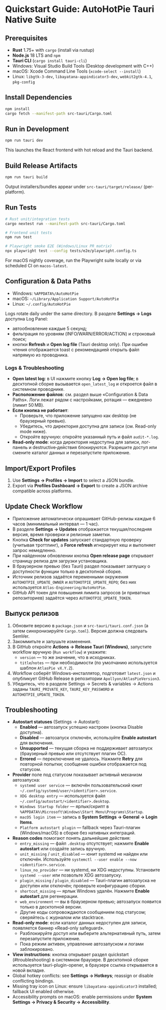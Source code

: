 # Quickstart Guide: AutoHotPie Tauri Native Suite

## Prerequisites
- **Rust** 1.75+ with `cargo` (install via rustup)
- **Node.js** 18 LTS and `npm`
- **Tauri CLI** (`cargo install tauri-cli`)
- Windows: Visual Studio Build Tools (Desktop development with C++)
- macOS: Xcode Command Line Tools (`xcode-select --install`)
- Linux: `libgtk-3-dev`, `libayatana-appindicator3-dev`, `webkit2gtk-4.1`, `pkg-config`

## Install Dependencies
```bash
npm install
cargo fetch --manifest-path src-tauri/Cargo.toml
```

## Run in Development
```bash
npm run tauri dev
```
This launches the React frontend with hot reload and the Tauri backend.

## Build Release Artifacts
```bash
npm run tauri build
```
Output installers/bundles appear under `src-tauri/target/release/` (per-platform).

## Run Tests
```bash
# Rust unit/integration tests
cargo nextest run --manifest-path src-tauri/Cargo.toml

# Frontend unit tests
npm run test

# Playwright smoke E2E (Windows/Linux PR matrix)
npx playwright test --config tests/e2e/playwright.config.ts
```
For macOS nightly coverage, run the Playwright suite locally or via scheduled CI on `macos-latest`.

## Configuration & Data Paths
- Windows: `%APPDATA%/AutoHotPie`
- macOS: `~/Library/Application Support/AutoHotPie`
- Linux: `~/.config/AutoHotPie`

Logs rotate daily under the same directory. В разделе **Settings → Logs** доступна Log Panel:
- автообновление каждые 5 секунд;
- фильтрация по уровням (INFO/WARN/ERROR/ACTION) и строковый поиск;
- кнопки **Refresh** и **Open log file** (Tauri desktop only).
При ошибке чтения отображается toast с рекомендацией открыть файл напрямую из проводника.

### Logs & Troubleshooting

- **Open latest log**: в UI нажмите кнопку **Log → Open log file**; в десктопной сборке вызывается `open_latest_log` и откроется файл в системном проводнике.
- **Расположение файлов**: см. раздел выше «Configuration & Data Paths». Логи лежат рядом с настройками, ротация — ежедневно (лимит 50 MB).
- **Если кнопка не работает**:
  - Проверьте, что приложение запущено как desktop (не браузерный превью).
  - Убедитесь, что директория доступна для записи (см. Read-only mode ниже).
  - Откройте вручную: откройте указанный путь и файл `audit-*.log`.
- **Read-only mode**: когда директория недоступна для записи, лог-панель и destructive‑действия блокируются. Разрешите доступ или смените каталог данных и перезапустите приложение.

## Import/Export Profiles
1. Use **Settings → Profiles → Import** to select a JSON bundle.
2. Export via **Profiles Dashboard → Export** to create a JSON archive compatible across platforms.

## Update Check Workflow
- Приложение автоматически опрашивает GitHub-релизы каждые 6 часов (минимальный интервал — 1 час).
- В разделе **Settings → Updates** отображается текущая/последняя версия, время проверки и релизные заметки.
- Кнопка **Check for updates** запускает стандартную проверку (учитывая троттлинг), а **Force refresh** игнорирует кеш и выполняет запрос немедленно.
- При найденном обновлении кнопка **Open release page** открывает страницу релиза для загрузки установщика.
- В браузерном превью (без Tauri) раздел показывает заглушку о доступности функции только в десктопной сборке.
- Источник релизов задаётся переменными окружения `AUTOHOTPIE_UPDATE_OWNER` и `AUTOHOTPIE_UPDATE_REPO`; без них используется `Atlas-Engineering/AutoHotPie`.
- GitHub API токен для повышения лимита запросов (и приватных репозиториев) задаётся через `AUTOHOTPIE_UPDATE_TOKEN`.

## Выпуск релизов

1. Обновите версию в `package.json` и `src-tauri/tauri.conf.json` (а затем синхронизируйте `Cargo.toml`). Версия должна следовать SemVer.
2. Закоммитьте и запушьте изменения.
3. В GitHub откройте **Actions → Release Tauri (Windows)**, запустите workflow вручную (`Run workflow`) и укажите:
   - `version` — то же значение, что в исходниках.
   - `title`/`notes` — при необходимости (по умолчанию используется шаблон `AtlasPie vX.Y.Z`).
4. Workflow соберёт Windows-инсталлятор, подготовит `latest.json` и опубликует GitHub Release в репозитории `Apollyon/AtlasPieVersion3`.
5. Убедитесь, что в разделе Settings → Secrets & variables → Actions заданы `TAURI_PRIVATE_KEY`, `TAURI_KEY_PASSWORD` и `AUTOHOTPIE_UPDATE_TOKEN`.

## Troubleshooting
- **Autostart statuses** (Settings → Autostart):
  - **Enabled** — автозапуск успешно настроен (кнопка Disable доступна).
  - **Disabled** — автозапуск отключён, используйте **Enable autostart** для включения.
  - **Unsupported** — текущая сборка не поддерживает автозапуск (браузерный превью или отсутствует плагин ОС).
  - **Errored** — переключение не удалось. Нажмите **Retry** для повторной попытки; сообщение ошибки отображается под статусом.
- **Provider** поле под статусом показывает активный механизм автозапуска:
  - `systemd user service` — включён пользовательский юнит `~/.config/systemd/user/<identifier>.service`.
  - `XDG desktop entry` — используется файл `~/.config/autostart/<identifier>.desktop`.
  - `Windows Startup folder` — ярлык/скрипт в `%APPDATA%\Microsoft\Windows\Start Menu\Programs\Startup`.
  - `macOS login item` — запись в **System Settings → General → Login Items**.
  - `Platform autostart plugin` — fallback через Tauri-плагин (Windows/macOS) в сборке без нативных интеграций.
- **Reason codes** помогают понять дальнейшие действия:
  - `entry_missing` — файл `.desktop` отсутствует; нажмите **Enable autostart** или создайте запись вручную.
  - `unit_missing` / `unit_disabled` — юнит systemd не найден или отключён. Используйте `systemctl --user enable --now <identifier>.service`.
  - `linux_no_provider` — ни systemd, ни XDG недоступны. Установите `systemd --user` или позвольте XDG автозапуску.
  - `plugin_missing` / `plugin_disabled` — Tauri-плагин автозапуска не доступен или отключён; проверьте конфигурацию сборки.
  - `shortcut_missing` — ярлык Windows удалён. Нажмите **Enable autostart** для регенерации.
  - `web_environment` — вы в браузерном превью; автозапуск появится только в десктопной версии.
  - Другие коды сопровождаются сообщением под статусом; сверяйтесь с журналом или stacktrace.
- **Read-only mode**: если каталог данных недоступен для записи, появляется баннер «Read-only safeguard».
  - Разблокируйте доступ или выберите альтернативный путь, затем перезапустите приложение.
  - Пока режим активен, управление автозапуском и логами заблокировано.
- **View instructions**: кнопка открывает раздел quickstart (#troubleshooting) в системном браузере. В десктопной сборке используется tauri-plugin-opener, в браузере ссылка открывается в новой вкладке.
- Global hotkey conflicts: see **Settings → Hotkeys**; reassign or disable conflicting bindings.
- Missing tray icon on Linux: ensure `libayatana-appindicator3` installed; fallback UI enabled otherwise.
- Accessibility prompts on macOS: enable permissions under **System Settings → Privacy & Security → Accessibility**.
